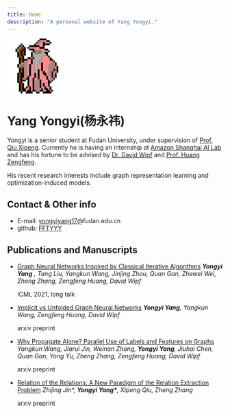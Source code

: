 ```yaml
---
title: Home
description: "A personal website of Yang Yongyi."
---
```


<img src="/images/partywizard.gif" style="display:inline-block;">

# Yang Yongyi(杨永祎)

Yongyi is a senior student at Fudan University, under supervision of [Prof. Qiu Xipeng](https://xpqiu.github.io/). Currently he is having an internship at [Amazon Shanghai AI Lab](https://www.amazonaws.cn/en/ailab/ "However, this website is too ugly I don't recommend you visiting it...") and has his fortune to be advised by [Dr. David Wipf](http://www.davidwipf.com/) and [Prof. Huang Zengfeng](https://cse.hkust.edu.hk/~huangzf/). 

His recent research interests include graph representation learning and optimization-induced models.


## Contact & Other info
+ E-mail: <u>yongyiyang17</u>@fudan.edu.cn
+ github: [FFTYYY](https://github.com/FFTYYY)

## Publications and Manuscripts

+	[Graph Neural Networks Inspired by Classical Iterative Algorithms](https://arxiv.org/abs/2103.06064)
  	*__Yongyi Yang__ , Tang Liu, Yangkun Wang, Jinjing Zhou, Quan Gan, Zhewei Wei, Zheng Zhang, Zengfeng Huang, David Wipf*

	ICML 2021, long talk

+	[Implicit vs Unfolded Graph Neural Networks](https://arxiv.org/abs/2111.06592)
	*__Yongyi Yang__, Yangkun Wang, Zengfeng Huang, David Wipf*

	arxiv preprint

+	[Why Propagate Alone? Parallel Use of Labels and Features on Graphs](https://arxiv.org/abs/2110.07190)
	*Yangkun Wang, Jiarui Jin, Weinan Zhang, __Yongyi Yang__, Jiuhai Chen, Quan Gan, Yong Yu, Zheng Zhang, Zengfeng Huang, David Wipf*

	arxiv preprint


+	[Relation of the Relations: A New Paradigm of the Relation Extraction Problem](https://arxiv.org/abs/2006.03719)
	*Zhijing Jin\*, __Yongyi Yang\*__, Xipeng Qiu, Zheng Zhang*

	arxiv preprint 

